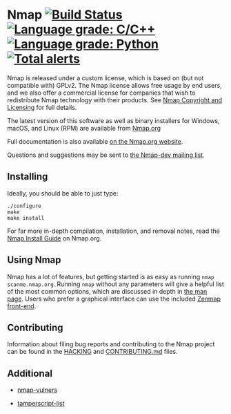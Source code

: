 Nmap [![Build Status](https://travis-ci.org/nmap/nmap.svg?branch=master)](https://travis-ci.org/nmap/nmap) [![Language grade: C/C++](https://img.shields.io/lgtm/grade/cpp/g/nmap/nmap.svg?logo=lgtm&logoWidth=18)](https://lgtm.com/projects/g/nmap/nmap/context:cpp) [![Language grade: Python](https://img.shields.io/lgtm/grade/python/g/nmap/nmap.svg?logo=lgtm&logoWidth=18)](https://lgtm.com/projects/g/nmap/nmap/context:python) [![Total alerts](https://img.shields.io/lgtm/alerts/g/nmap/nmap.svg?logo=lgtm&logoWidth=18)](https://lgtm.com/projects/g/nmap/nmap/alerts/)
====

Nmap is released under a custom license, which is based on (but not compatible
with) GPLv2. The Nmap license allows free usage by end users, and we also offer
a commercial license for companies that wish to redistribute Nmap technology
with their products. See [Nmap Copyright and Licensing](https://nmap.org/book/man-legal.html)
for full details.

The latest version of this software as well as binary installers for Windows,
macOS, and Linux (RPM) are available from
[Nmap.org](https://nmap.org/download.html)

Full documentation is also available
[on the Nmap.org website](https://nmap.org/docs.html).

Questions and suggestions may be sent to
[the Nmap-dev mailing list](https://nmap.org/mailman/listinfo/dev).

Installing
----------
Ideally, you should be able to just type:

    ./configure
    make
    make install

For far more in-depth compilation, installation, and removal notes, read the
[Nmap Install Guide](https://nmap.org/book/install.html) on Nmap.org.

Using Nmap
----------
Nmap has a lot of features, but getting started is as easy as running `nmap
scanme.nmap.org`. Running `nmap` without any parameters will give a helpful
list of the most common options, which are discussed in depth in [the man
page](https://nmap.org/book/man.html). Users who prefer a graphical interface
can use the included [Zenmap front-end](https://nmap.org/zenmap/).

Contributing
------------
Information about filing bug reports and contributing to the Nmap project can
be found in the [HACKING](HACKING) and [CONTRIBUTING.md](CONTRIBUTING.md)
files.

Additional
----------
* [nmap-vulners](scripts/nmap-vulners/README.md)

* [tamperscript-list](scripts/nmap-vulners/tamper_script.md)
